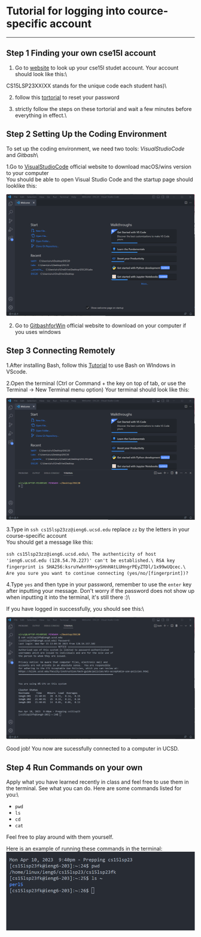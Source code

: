 # Tutorial for logging into cource-specific account

---
## Step 1 Finding your own cse15l account

1. Go to [website](https://sdacs.ucsd.edu/~icc/index.php) to look up your cse15l studet account. Your account should look like this:\

CS15LSP23XX(XX stands for the unique code each student has)\

2. follow this [tortorial](https://drive.google.com/file/d/17IDZn8Qq7Q0RkYMxdiIR0o6HJ3B5YqSW/view) to reset your password

3. strictly follow the steps on these tortorial and wait a few minutes before everything in effect.\

## Step 2 Setting Up the Coding Environment

To set up the coding environment, we need two tools: *VisualStudioCode* and *Gitbash*\

   1.Go to [VisualStudioCode](https://code.visualstudio.com/) official website to download macOS/wins version to your computer\
   You should be able to open Visual Studio Code and the startup page should looklike this:
   
   ![image](1681189146725.png)
   
   2. Go to [GitbashforWin](https://gitforwindows.org/) official website to download on your computer if you uses windows

## Step 3 Connecting Remotely

1.After installing Bash, follow this [Tutorial](https://stackoverflow.com/questions/42606837/how-do-i-use-bash-on-windows-from-the-visual-studio-code-integrated-terminal/50527994#50527994) to use Bash on WIndows in VScode.

2.Open the terminal (Ctrl or Command + the key on top of tab, or use the Terminal → New Terminal menu option) Your terminal should look like this:

![image](1681187467000.png)

3.Type in `ssh cs15lsp23zz@ieng6.ucsd.edu` replace `zz` by the letters in your course-specific account\
You should get a message like this:

`ssh cs15lsp23zz@ieng6.ucsd.edu\
The authenticity of host 'ieng6.ucsd.edu (128.54.70.227)' can't be established.\
RSA key fingerprint is SHA256:ksruYwhnYH+sySHnHAtLUHngrPEyZTDl/1x99wUQcec.\
Are you sure you want to continue connecting (yes/no/[fingerprint])? `

4.Type `yes` and then type in your password, remember to use the `enter` key after inputting your message. Don't worry if the password does not show up when inputting it into the terminal, it's still there :)\

If you have logged in successfully, you should see this:\

![image](1681188036684.png)

Good job! You now are sucessfully connected to a computer in UCSD.

## Step 4 Run Commands on your own
Apply what you have learned recently in class and feel free to use them in the terminal. See what you can do. Here are some commands listed for you:\

* `pwd`
* `ls`
* `cd`
* `cat`

Feel free to play around with them yourself.

Here is an example of running these commands in the terminal: \
![image](1681189089312.png)






